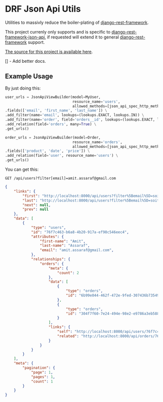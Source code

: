 # DRF Json Api Utils

Utilities to massivly reduce the boiler-plating of [django-rest-framework][drf].

This project currenly only supports and is specific to [django-rest-framework-json-api][drfjapi], if requested will extend it to general  [django-rest-framework][drf] support.

[The source for this project is available here][src].

[] - Add better docs.

Example Usage
----

By just doing this:

```python
user_urls = JsonApiViewBuilder(model=MyUser, 
                               resource_name='users',
                               allowed_methods=[json_api_spec_http_methods.HTTP_GET]) \
.fields(['email', 'first_name', 'last_name']) \
.add_filter(name='email', lookups=(lookups.EXACT, lookups.IN)) \
.add_filter(name='order', field='orders__id', lookups=(lookups.EXACT, lookups.IN)) \
.add_relation(field='orders', many=True) \
.get_urls()

order_urls = JsonApiViewBuilder(model=Order, 
                               resource_name='orders',
                               allowed_methods=[json_api_spec_http_methods.HTTP_GET]) \
.fields(['product', 'date', 'price']) \
.add_relation(field='user', resource_name='users') \
.get_urls()
```

You can get this:

`GET /api/users?filter[email]=amit.assaraf@gmail.com`
```json
{
    "links": {
        "first": "http://localhost:8000/api/users?filter%5Bemail%5D=soit48%40gmail.com&page%5Bnumber%5D=1",
        "last": "http://localhost:8000/api/users?filter%5Bemail%5D=soit48%40gmail.com&page%5Bnumber%5D=1",
        "next": null,
        "prev": null
    },
    "data": [
        {
            "type": "users",
            "id": "76f7c463-b6a8-4b20-917a-ef98c546eec4",
            "attributes": {
                "first-name": "Amit",
                "last-name": "Assaraf",
                "email": "amit.assaraf@gmail.com",
            },
            "relationships": {
                "orders": {
                    "meta": {
                        "count": 2
                    },
                    "data": [
                        {
                            "type": "orders",
                            "id": "6b99e044-462f-472e-9fed-307436b73549"
                        },
                        {
                            "type": "orders",
                            "id": "304f7f60-7e24-494e-98e2-e9786a3eb588"
                        }
                    ],
                    "links": {
                        "self": "http://localhost:8000/api/users/76f7c463-b6a8-4b20-917a-ef98c546eec4/relationships/orders",
                        "related": "http://localhost:8000/api/orders/76f7c463-b6a8-4b20-917a-ef98c546eec4/"
                    }
                }
            }
        }
    ],
    "meta": {
        "pagination": {
            "page": 1,
            "pages": 1,
            "count": 1
        }
    }
}
```

[src]: https://github.com/amitassaraf/drf-json-api-utils
[drfjapi]: https://github.com/django-json-api/django-rest-framework-json-api
[drf]: https://www.django-rest-framework.org/
